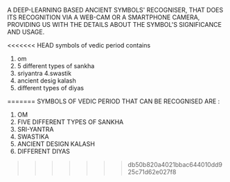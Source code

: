A DEEP-LEARNING BASED ANCIENT SYMBOLS' RECOGNISER, THAT DOES ITS RECOGNITION VIA A WEB-CAM OR A SMARTPHONE CAMERA, PROVIDING US WITH THE DETAILS ABOUT THE SYMBOL'S SIGNIFICANCE AND USAGE. 


<<<<<<< HEAD
symbols of vedic period contains 
1. om
2. 5 different types of sankha
3. sriyantra
4.swastik
5. ancient desig kalash
6. different types of diyas

=======
SYMBOLS OF VEDIC PERIOD THAT CAN BE RECOGNISED ARE :

1. OM
2. FIVE DIFFERENT TYPES OF SANKHA
3. SRI-YANTRA
4. SWASTIKA
5. ANCIENT DESIGN KALASH
6. DIFFERENT DIYAS
>>>>>>> db50b820a4021bbac644010dd925c71d62e027f8
